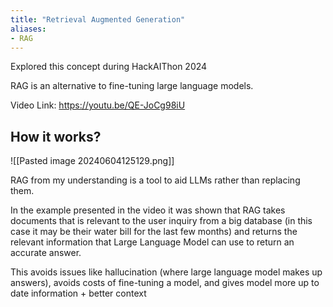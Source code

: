 ```yaml
---
title: "Retrieval Augmented Generation"
aliases:
- RAG
---
```


Explored this concept during HackAIThon 2024

RAG is an alternative to fine-tuning large language models.

Video Link: https://youtu.be/QE-JoCg98iU
## How it works?

![[Pasted image 20240604125129.png]]

RAG from my understanding is a tool to aid LLMs rather than replacing them.

In the example presented in the video it was shown that RAG takes documents that is relevant to the user inquiry from a big database (in this case it may be their water bill for the last few months) and returns the relevant information that Large Language Model can use to return an accurate answer.

This avoids issues like hallucination (where large language model makes up answers), avoids costs of fine-tuning a model, and gives model more up to date information + better context

